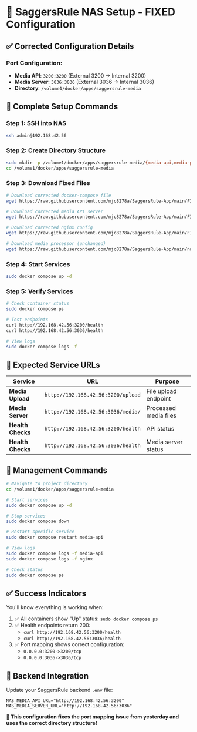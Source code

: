 # 🚀 SaggersRule NAS Setup - FIXED Configuration

## ✅ Corrected Configuration Details

### **Port Configuration:**
- **Media API**: `3200:3200` (External 3200 → Internal 3200)
- **Media Server**: `3036:3036` (External 3036 → Internal 3036)  
- **Directory**: `/volume1/docker/apps/saggersrule-media`

## 📁 Complete Setup Commands

### **Step 1: SSH into NAS**
```bash
ssh admin@192.168.42.56
```

### **Step 2: Create Directory Structure**
```bash
sudo mkdir -p /volume1/docker/apps/saggersrule-media/{media-api,media-processor,media-storage/uploads,processed-media/{images,videos},logs}
cd /volume1/docker/apps/saggersrule-media
```

### **Step 3: Download Fixed Files**
```bash
# Download corrected docker-compose file
wget https://raw.githubusercontent.com/mjc8278a/SaggersRule-App/main/FIXED-docker-compose-3200-3036.yaml -O docker-compose.yaml

# Download corrected media API server
wget https://raw.githubusercontent.com/mjc8278a/SaggersRule-App/main/FIXED-server-3200.js -O media-api/server.js

# Download corrected nginx config  
wget https://raw.githubusercontent.com/mjc8278a/SaggersRule-App/main/FIXED-nginx-3036.conf -O nginx-custom.conf

# Download media processor (unchanged)
wget https://raw.githubusercontent.com/mjc8278a/SaggersRule-App/main/nas-setup/media-processor/media_processor.py -O media-processor/media_processor.py
```

### **Step 4: Start Services**
```bash
sudo docker compose up -d
```

### **Step 5: Verify Services**
```bash
# Check container status
sudo docker compose ps

# Test endpoints
curl http://192.168.42.56:3200/health
curl http://192.168.42.56:3036/health

# View logs
sudo docker compose logs -f
```

## 🎯 Expected Service URLs

| Service | URL | Purpose |
|---------|-----|---------|
| **Media Upload** | `http://192.168.42.56:3200/upload` | File upload endpoint |
| **Media Server** | `http://192.168.42.56:3036/media/` | Processed media files |
| **Health Checks** | `http://192.168.42.56:3200/health` | API status |
| **Health Checks** | `http://192.168.42.56:3036/health` | Media server status |

## 🔧 Management Commands

```bash
# Navigate to project directory
cd /volume1/docker/apps/saggersrule-media

# Start services
sudo docker compose up -d

# Stop services  
sudo docker compose down

# Restart specific service
sudo docker compose restart media-api

# View logs
sudo docker compose logs -f media-api
sudo docker compose logs -f nginx

# Check status
sudo docker compose ps
```

## ✅ Success Indicators

You'll know everything is working when:

1. ✅ All containers show "Up" status: `sudo docker compose ps`
2. ✅ Health endpoints return 200: 
   - `curl http://192.168.42.56:3200/health`
   - `curl http://192.168.42.56:3036/health`
3. ✅ Port mapping shows correct configuration:
   - `0.0.0.0:3200->3200/tcp`
   - `0.0.0.0:3036->3036/tcp`

## 🔄 Backend Integration

Update your SaggersRule backend `.env` file:
```env
NAS_MEDIA_API_URL="http://192.168.42.56:3200"
NAS_MEDIA_SERVER_URL="http://192.168.42.56:3036"
```

**🎉 This configuration fixes the port mapping issue from yesterday and uses the correct directory structure!**
